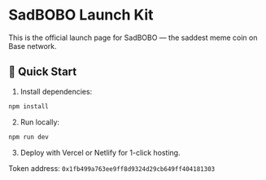 # SadBOBO Launch Kit

This is the official launch page for SadBOBO — the saddest meme coin on Base network.

## 🚀 Quick Start
1. Install dependencies:
```bash
npm install
```
2. Run locally:
```bash
npm run dev
```
3. Deploy with Vercel or Netlify for 1-click hosting.

Token address: `0x1fb499a763ee9ff8d9324d29cb649ff404181303`
